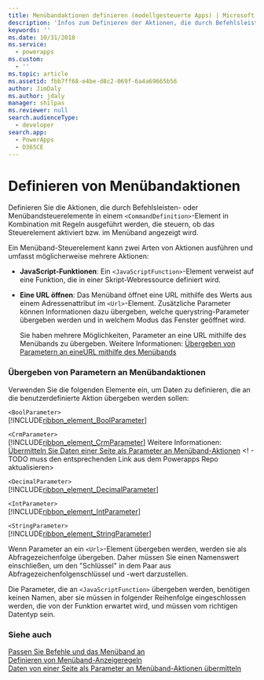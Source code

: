 ```yaml
---
title: Menübandaktionen definieren (modellgesteuerte Apps) | Microsoft Docs
description: 'Infos zum Definieren der Aktionen, die durch Befehlsleisten- oder Menübandsteuerelemente in einem <CommandDefinition>-Element in Kombination mit Regeln ausgeführt werden, die steuern, ob das Steuerelement aktiviert bzw. im Menüband angezeigt wird.'
keywords: ''
ms.date: 10/31/2018
ms.service:
  - powerapps
ms.custom:
  - ''
ms.topic: article
ms.assetid: fbb7ff68-e4be-d8c2-069f-6a4a69665b56
author: JimDaly
ms.author: jdaly
manager: shilpas
ms.reviewer: null
search.audienceType:
  - developer
search.app:
  - PowerApps
  - D365CE
---
```


# <a name="define-ribbon-actions"></a>Definieren von Menübandaktionen

<!-- https://docs.microsoft.com/en-us/dynamics365/customer-engagement/developer/customize-dev/define-ribbon-actions -->

Definieren Sie die Aktionen, die durch Befehlsleisten- oder Menübandsteuerelemente in einem `<CommandDefinition>`-Element in Kombination mit Regeln ausgeführt werden, die steuern, ob das Steuerelement aktiviert bzw. im Menüband angezeigt wird.  
  
 Ein Menüband-Steuerelement kann zwei Arten von Aktionen ausführen und umfasst möglicherweise mehrere Aktionen:  
  
- **JavaScript-Funktionen**: Ein `<JavaScriptFunction>`-Element verweist auf eine Funktion, die in einer Skript-Webressource definiert wird.  
  
- **Eine URL öffnen**: Das Menüband öffnet eine URL mithilfe des Werts aus einem Adressenattribut im `<Url>`-Element. Zusätzliche Parameter können Informationen dazu übergeben, welche querystring-Parameter übergeben werden und in welchem Modus das Fenster geöffnet wird.  
  
     Sie haben mehrere Möglichkeiten, Parameter an eine URL mithilfe des Menübands zu übergeben. Weitere Informationen: [Übergeben von Parametern an eineURL mithilfe des Menübands](pass-parameters-url-by-using-ribbon.md)  
  
### <a name="passing-parameters-to-ribbon-actions"></a>Übergeben von Parametern an Menübandaktionen  
 Verwenden Sie die folgenden Elemente ein, um Daten zu definieren, die an die benutzerdefinierte Aktion übergeben werden sollen:  
  
 `<BoolParameter>`  
[!INCLUDE[ribbon_element_BoolParameter](../../includes/ribbon-element-boolparameter.md)]
  
 `<CrmParameter>`  
 [!INCLUDE[ribbon_element_CrmParameter](../../includes/ribbon-element-crmparameter.md)] Weitere Informationen: [Übermitteln Sie Daten einer Seite als Parameter an Menüband-Aktionen](/dynamics365/customer-engagement/developer/customize-dev/pass-dynamics-365-data-page-parameter-ribbon-actionsd) <! - TODO muss den entsprechenden Link aus dem Powerapps Repo aktualisieren>
  
 `<DecimalParameter>`  
 [!INCLUDE[ribbon_element_DecimalParameter](../../includes/ribbon-element-decimalparameter.md)]
  
 `<IntParameter>`  
 [!INCLUDE[ribbon_element_IntParameter](../../includes/ribbon-element-intparameter.md)]
  
 `<StringParameter>`  
 [!INCLUDE[ribbon_element_StringParameter](../../includes/ribbon-element-stringparameter.md)]
  
 Wenn Parameter an ein `<Url>`-Element übergeben werden, werden sie als Abfragezeichenfolge übergeben. Daher müssen Sie einen Namenswert einschließen, um den "Schlüssel" in dem Paar aus Abfragezeichenfolgenschlüssel und -wert darzustellen.  
  
 Die Parameter, die an `<JavaScriptFunction>` übergeben werden, benötigen keinen Namen, aber sie müssen in folgender Reihenfolge eingeschlossen werden, die von der Funktion erwartet wird, und müssen vom richtigen Datentyp sein.  
  
### <a name="see-also"></a>Siehe auch  
 [Passen Sie Befehle und das Menüband an](customize-commands-ribbon.md)   
 [Definieren von Menüband-Anzeigeregeln](define-ribbon-display-rules.md)   
 [Daten von einer Seite als Parameter an Menüband-Aktionen übermitteln](/dynamics365/customer-engagement/developer/customize-dev/pass-dynamics-365-data-page-parameter-ribbon-actionsd) <!-- TODO need to update the relevant link from the powerapps repo-->
